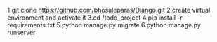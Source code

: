 1.git clone https://github.com/bhosaleparas/Django.git
2.create virtual environment and activate it
3.cd /todo_project
4.pip install -r requirements.txt
5.python manage.py migrate
6.python manage.py runserver
